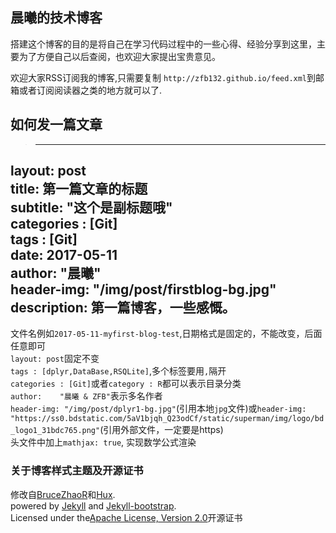 ## 晨曦的技术博客
 
搭建这个博客的目的是将自己在学习代码过程中的一些心得、经验分享到这里，主要为了方便自己以后查阅，也欢迎大家提出宝贵意见。  

欢迎大家RSS订阅我的博客,只需要复制 `http://zfb132.github.io/feed.xml`到邮箱或者订阅阅读器之类的地方就可以了.  

## 如何发一篇文章  
>---
layout: post  
title: 第一篇文章的标题  
subtitle:   "这个是副标题哦"  
categories : [Git]  
tags : [Git]  
date:       2017-05-11  
author:     "晨曦"  
header-img: "/img/post/firstblog-bg.jpg"  
description: 第一篇博客，一些感慨。  
---  
  
文件名例如`2017-05-11-myfirst-blog-test`,日期格式是固定的，不能改变，后面任意即可  
`layout: post`固定不变  
`tags : [dplyr,DataBase,RSQLite]`,多个标签要用`,`隔开  
`categories : [Git]`或者`category : R`都可以表示目录分类  
`author:    "晨曦 & ZFB"`表示多名作者  
`header-img: "/img/post/dplyr1-bg.jpg"`(引用本地`jpg`文件)或`header-img: "https://ss0.bdstatic.com/5aV1bjqh_Q23odCf/static/superman/img/logo/bd_logo1_31bdc765.png"`(引用外部文件，一定要是https)  
头文件中加上`mathjax: true`, 实现数学公式渲染  



### 关于博客样式主题及开源证书

修改自[BruceZhaoR](https://github.com/BruceZhaoR)和[Hux](https://github.com/Huxpro/huxpro.github.io).   
powered by [Jekyll](https://github.com/mojombo/jekyll) and [Jekyll-bootstrap](http://jekyllbootstrap.com).   
Licensed under the[Apache License, Version 2.0](/LICENSE)开源证书   
